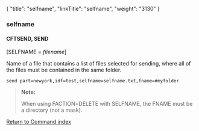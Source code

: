 {
    "title": "selfname",
    "linkTitle": "selfname",
    "weight": "3130"
}<span id="selfname"></span>

### selfname

#### CFTSEND, SEND

\[SELFNAME = *filename*\]  

Name of a file that contains a list
of files selected for sending, where all of the files must be contained in the same folder.

```
send part=newyork,idf=test,selfname=selfname.txt,fname=#myfolder
```

> **Note:**
>
> When using FACTION=DELETE with SELFNAME, the FNAME must be a directory (not a mask).

[Return to Command index](../../)
